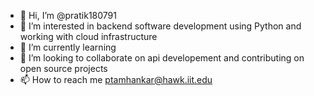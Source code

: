 - 👋 Hi, I’m @pratik180791
- 👀 I’m interested in backend software development using Python and working with cloud infrastructure
- 🌱 I’m currently learning 
- 💞️ I’m looking to collaborate on api developement and contributing on open source projects
- 📫 How to reach me ptamhankar@hawk.iit.edu

<!---
pratik180791/pratik180791 is a ✨ special ✨ repository because its `README.md` (this file) appears on your GitHub profile.
You can click the Preview link to take a look at your changes.
--->

